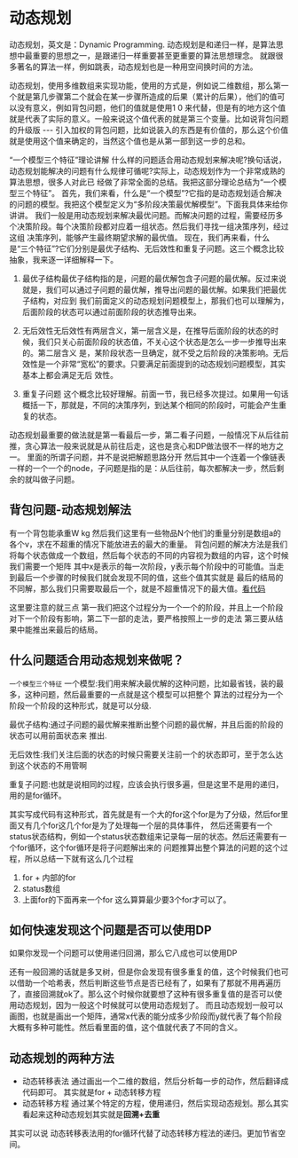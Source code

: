 # 动态规划

动态规划，英文是：Dynamic Programming. 动态规划是和递归一样，是算法思想中最重要的思想之一，是跟递归一样重要甚至更重要的算法思想理念。
就跟很多著名的算法一样，例如跳表，动态规划也是一种用空间换时间的方法。

动态规划，使用多维数组来实现功能，使用的方式是，例如说二维数组，那么第一个就是第几步骤第二个就会在某一步骤所造成的后果（累计的后果），他们的值可以没有意义，例如背包问题，他们的值就是使用1 0 来代替，但是有的地方这个值就是代表了实际的意义。一般来说这个值代表的就是第三个变量。比如说背包问题的升级版 --- 引入加权的背包问题，比如说装入的东西是有价值的，那么这个价值就是使用这个值来确定的，当然这个值也是从第一部到这一步的总和。


“一个模型三个特征”理论讲解 什么样的问题适合用动态规划来解决呢?换句话说，动态规划能解决的问题有什么规律可循呢?实际上，动态规划作为一个非常成熟的算法思想，很多人对此已
经做了非常全面的总结。我把这部分理论总结为“一个模型三个特征”。 首先，我们来看，什么是“一个模型”?它指的是动态规划适合解决的问题的模型。我把这个模型定义为“多阶段决策最优解模型”。下面我具体来给你讲讲。
我们一般是用动态规划来解决最优问题。而解决问题的过程，需要经历多个决策阶段。每个决策阶段都对应着一组状态。然后我们寻找一组决策序列，经过这组 决策序列，能够产生最终期望求解的最优值。
现在，我们再来看，什么是“三个特征”?它们分别是最优子结构、无后效性和重复子问题。这三个概念比较抽象，我来逐一详细解释一下。

1. 最优子结构最优子结构指的是，问题的最优解包含子问题的最优解。反过来说就是，我们可以通过子问题的最优解，推导出问题的最优解。如果我们把最优子结构，对应到 我们前面定义的动态规划问题模型上，那我们也可以理解为，后面阶段的状态可以通过前面阶段的状态推导出来。

2. 无后效性无后效性有两层含义，第一层含义是，在推导后面阶段的状态的时候，我们只关心前面阶段的状态值，不关心这个状态是怎么一步一步推导出来的。第二层含义 是，某阶段状态一旦确定，就不受之后阶段的决策影响。无后效性是一个非常“宽松”的要求。只要满足前面提到的动态规划问题模型，其实基本上都会满足无后 效性。

3. 重复子问题 这个概念比较好理解。前面一节，我已经多次提过。如果用一句话概括一下，那就是，不同的决策序列，到达某个相同的阶段时，可能会产生重复的状态。

动态规划最重要的做法就是第一看最后一步，第二看子问题，一般情况下从后往前推，贪心算法一般来说就是从前往后走，这也是贪心和DP做法很不一样的地方之一。
里面的所谓子问题，并不是说把解题思路分开 然后其中一个连着一个像链表一样的一个一个的node，子问题是指的是：从后往前，每次都解决一步，然后剩余的就叫做子问题。


## 背包问题-动态规划解法

有一个背包能承重W kg 然后我们这里有一些物品N个他们的重量分别是数组a的各个v，求在不超重的情况下能放进去的最大的重量。
背包问题的解决方法是我们将每个状态做成一个数组，然后每个状态的不同的内容视为数组的内容，这个时候我们需要一个矩阵
其中x是表示的每一次阶段，y表示每个阶段中的可能值。当走到最后一个步骤的时候我们就会发现不同的值，这些个值其实就是
最后的结局的不同解，那么我们只需要取最后一个，就是不超重情况下的最大值。[看代码](./1.go)

这里要注意的就三点 第一我们把这个过程分为一个一个的阶段，并且上一个阶段对下一个阶段有影响，第二下一部的走法，要严格按照上一步的走法
第三要从结果中能推出来最后的结局。

## 什么问题适合用动态规划来做呢？

`一个模型三个特征` 一个模型:我们用来解决最优解的这种问题，比如最省钱，装的最多，这种问题，然后最重要的一点就是这个模型可以把整个
算法的过程分为一个阶段一个阶段的这种形式，就是可以分级.

最优子结构:通过子问题的最优解来推断出整个问题的最优解，并且后面的阶段的状态可以用前面状态来
推出.

无后效性:我们关注后面的状态的时候只需要关注前一个的状态即可，至于怎么达到这个状态的不用管啊

重复子问题:也就是说相同的过程，应该会执行很多遍，但是这里不是用的递归，用的是for循环。

其实写成代码有这种形式，首先就是有一个大的for这个for是为了分级，然后for里面又有几个for这几个for是为了处理每一个层的具体事件，
然后还需要有一个status状态结构，例如一个status状态数组来记录每一层的状态。然后还需要有一个for循环，这个for循环是将子问题解出来的
问题推算出整个算法的问题的这个过程，所以总结一下就有这么几个过程

1. for + 内部的for
2. status数组
3. 上面for的下面再来一个for 这么算算最少要3个for才可以了。

## 如何快速发现这个问题是否可以使用DP

如果你发现一个问题可以使用递归回溯，那么它八成也可以使用DP

还有一般回溯的话就是多叉树，但是你会发现有很多重复的值，这个时候我们也可以借助一个哈希表，然后判断这些节点是否已经有了，如果有了那就不用再遍历了，直接回溯就ok了。那么这个时候你就要想了这种有很多重复值的是否可以使用动态规划，因为一般这个时候就可以使用动态规划了。
而且动态规划一般可以画图，也就是画出一个矩阵，通常x代表的能分成多少阶段而y就代表了每个阶段大概有多种可能性。然后看里面的值，这个值就代表了不同的含义。

## 动态规划的两种方法

- 动态转移表法
通过画出一个二维的数组，然后分析每一步的动作，然后翻译成代码即可。 其实就是for + 动态转移方程
- 动态转移方程
通过某个特定的方程，使用递归，然后实现动态规划。那么其实看起来这种动态规划其实就是**回溯+去重**

其实可以说 动态转移表法用的for循环代替了动态转移方程法的递归。更加节省空间。
